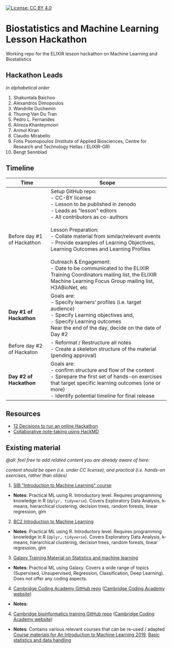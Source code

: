 [![License: CC BY 4.0](https://img.shields.io/badge/License-CC%20BY%204.0-lightgrey.svg)](https://creativecommons.org/licenses/by/4.0/)

# Biostatistics and Machine Learning Lesson Hackathon

Working repo for the ELIXIR lesson hackathon on Machine Learning and Biostatistics

## Hackathon Leads

_in alphabetical order_

1. Shakuntala Baichoo
2. Alexandros Dimopoulos
3. Wandrille Duchemin
4. Thuong Van Du Tran
5. Pedro L. Fernandes
6. Alireza Khanteymoori
7. Anmol Kiran
8. Claudio Mirabello
9. Fotis Psomopoulos (Institute of Applied Biosciences, Centre for Research and Technology Hellas / ELIXIR-GR)
10. Bengt Sennblad



## Timeline


| Time | Scope |
|------|-------|
| Before day #1 of Hackathon | Setup GitHub repo: <br /> - CC-BY license <br/> - Lesson to be published in zenodo <br/> - Leads as "lesson" editors <br/> - All contributors as co-authors <br/><br/> Lesson Preparation: <br/> - Collate material from similar/relevant events <br/> - Provide examples of Learning Objectives, Learning Outcomes and Learning Profiles <br/><br/> Outreach & Engagement: <br/> - Date to be communicated to the ELIXIR Training Coordinators mailing list, the ELIXIR Machine Learning Focus Group mailing list, H3ABioNet, etc |
|  **Day #1 of Hackathon**   | Goals are: <br/> - Specify learners’ profiles (i.e. target audience) <br/> - Specify Learning objectives and, <br/> - Specify Learning outcomes <br/> Near the end of the day, decide on the date of Day #2  |
| Before day #2 of Hackaton | - Reformat / Restructure all notes <br/> - Create a skeleton structure of the material (pending approval) |
|  **Day #2 of Hackathon** | Goals are: <br/> - confirm structure and flow of the content <br/> - Sprepare the first set of hands-on exercises that target specific learning outcomes (one or more) <br/> - Identify potential timeline for final release |



## Resources

- [12 Decisions to run an online Hackathon](https://hackathon-planning-kit.org/)
- [Collaborative note-taking using HackMD](https://hackmd.io/)

## Existing material

_@all: feel free to add related content you are already aware of here:_

_content should be open (i.e. under CC license), and practical (i.e. hands-on exercises, rather than slides)_

1. [SIB "Introduction to Machine Learning" course](https://fpsom.github.io/2020-07-machine-learning-sib/)
  - **Notes**: Practical ML using R. Introductory level. Requires programming knowledge in R (`dplyr, tidyverse`). Covers Exploratory Data Analysis, k-means, hierarchical clustering, decision trees, random forests, linear regression, glm


2. [BC2 Introduction to Machine Learning](https://fpsom.github.io/IntroToMachineLearning/)
  - **Notes**: Practical ML using R. Introductory level. Requires programming knowledge in R (`dplyr, tidyverse`). Covers Exploratory Data Analysis, k-means, hierarchical clustering, decision trees, random forests, linear regression, glm

3. [Galaxy Training Material on Statistics and machine learning](https://training.galaxyproject.org/training-material/topics/statistics/)
  - **Notes**: Practical ML using Galaxy. Covers a wide range of topics (Supervised, Unsupervised, Regression, Classification, Deep Learning). Does not offer any coding aspects.

4. [Cambridge Coding Academy GitHub repo](https://github.com/cambridgecoding)  ([Cambridge Coding Academy website](https://cambridgecoding.com/))
  - **Notes**:
  
4. [Cambridge bioinformatics training GitHub repo](https://github.com/cambiotraining)  ([Cambridge Coding Academy website](http://cambiotraining.github.io/))
  - **Notes**: Contains various relevant courses that can be re-used / adapted [Course materials for An Introduction to Machine Learning 2019](https://bioinformatics-training.github.io/intro-machine-learning-2019/), [Basic statistics and data handling](https://github.com/cambiotraining/stats-intro)
  
